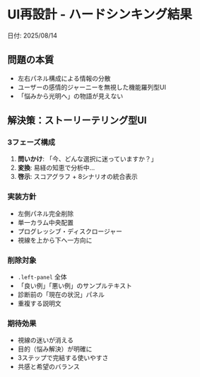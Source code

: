 # UI再設計 - ハードシンキング結果
日付: 2025/08/14

## 問題の本質
- 左右パネル構成による情報の分散
- ユーザーの感情的ジャーニーを無視した機能羅列型UI
- 「悩みから光明へ」の物語が見えない

## 解決策：ストーリーテリング型UI

### 3フェーズ構成
1. **問いかけ**: 「今、どんな選択に迷っていますか？」
2. **変換**: 易経の知恵で分析中...
3. **啓示**: スコアグラフ + 8シナリオの統合表示

### 実装方針
- 左側パネル完全削除
- 単一カラム中央配置
- プログレッシブ・ディスクロージャー
- 視線を上から下へ一方向に

### 削除対象
- `.left-panel` 全体
- 「良い例」「悪い例」のサンプルテキスト
- 診断前の「現在の状況」パネル
- 重複する説明文

### 期待効果
- 視線の迷いが消える
- 目的（悩み解決）が明確に
- 3ステップで完結する使いやすさ
- 共感と希望のバランス